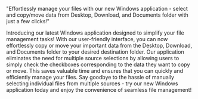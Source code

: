 
"Effortlessly manage your files with our new Windows application - select and copy/move data from Desktop, Download, and Documents folder with just a few clicks!"



Introducing our latest Windows application designed to simplify your file management tasks! With our user-friendly interface, you can now effortlessly copy or move your important data from the Desktop, Download, and Documents folder to your desired destination folder.
Our application eliminates the need for multiple source selections by allowing users to simply check the checkboxes corresponding to the data they want to copy or move. This saves valuable time and ensures that you can quickly and efficiently manage your files.
Say goodbye to the hassle of manually selecting individual files from multiple sources - try our new Windows application today and enjoy the convenience of seamless file management!
